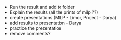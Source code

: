 - Run the result and add to folder
- Explain the results (all the prints of milp ??)
- create presentations (MILP - Limor, Project - Darya)
- add results to presentation - Darya
- practice the prezentation
- remove comments?